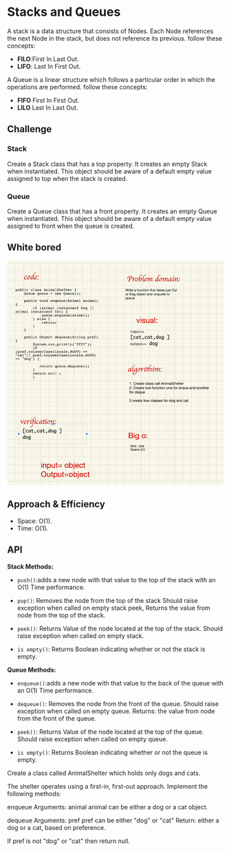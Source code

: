# Stacks and Queues

A stack is a data structure that consists of Nodes. Each Node references the next Node in the stack, but does not reference its previous. follow these concepts:

- **FILO**:First In Last Out.
- **LIFO**: Last In First Out.

A Queue is a linear structure which follows a particular order in which the operations are performed. follow these concepts:

- **FIFO** First In First Out.
- **LILO** Last In Last Out.

## Challenge

### **Stack**

Create a Stack class that has a top property. It creates an empty Stack when instantiated.
This object should be aware of a default empty value assigned to top when the stack is created.

### **Queue**

Create a Queue class that has a front property. It creates an empty Queue when instantiated.
This object should be aware of a default empty value assigned to front when the queue is created.

## White bored
![AnimalSheltter](animal.png)
## Approach & Efficiency

- Space: O(1).
- Time: O(1).

## API

**Stack Methods:**

- `push()`:adds a new node with that value to the top of the stack with an O(1) Time performance.

- `pop()`: Removes the node from the top of the stack Should raise exception when called on empty stack
  peek, Returns the value from node from the top of the stack.

- `peek()`: Returns Value of the node located at the top of the stack. Should raise exception when called on empty stack.

- `is empty()`: Returns Boolean indicating whether or not the stack is empty.

**Queue Methods:**

- `enqueue()`:adds a new node with that value to the back of the queue with an O(1) Time performance.

- `dequeue()`: Removes the node from the front of the queue. Should raise exception when called on empty queue. Returns: the value from node from the front of the queue.

- `peek()`: Returns Value of the node located at the top of the queue. Should raise exception when called on empty queue.

- `is empty()`: Returns Boolean indicating whether or not the queue is empty.


Create a class called AnimalShelter which holds only dogs and cats.

The shelter operates using a first-in, first-out approach.
Implement the following methods:

enqueue
Arguments: animal
animal can be either a dog or a cat object.


dequeue
Arguments: pref
pref can be either "dog" or "cat"
Return: either a dog or a cat, based on preference.

If pref is not "dog" or "cat" then return null.
